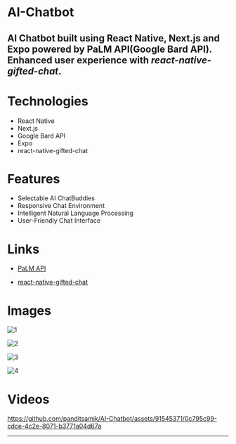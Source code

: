 # AI-Chatbot

## AI Chatbot built using React Native, Next.js and Expo powered by PaLM API(Google Bard API). Enhanced user experience with *react-native-gifted-chat*.

# Technologies
- React Native
- Next.js
- Google Bard API
- Expo
- react-native-gifted-chat

# Features
- Selectable AI ChatBuddies
- Responsive Chat Environment
- Intelligent Natural Language Processing
- User-Friendly Chat Interface

# Links
- [PaLM API](https://developers.generativeai.google/)

- [react-native-gifted-chat](https://www.npmjs.com/package/react-native-gifted-chat)


# Images

![1](https://github.com/panditsamik/AI-Chatbot/assets/91545371/8a9427bc-9b72-4ecb-91ea-54a6a688aebc)


![2](https://github.com/panditsamik/AI-Chatbot/assets/91545371/69f7efb0-a571-433a-ac6b-53339f173fbe)


![3](https://github.com/panditsamik/AI-Chatbot/assets/91545371/4069fb0a-7232-420c-9d79-22e08bd336ce)


![4](https://github.com/panditsamik/AI-Chatbot/assets/91545371/b83eaf11-9c27-416b-9ce8-4d024239b094)


# Videos

https://github.com/panditsamik/AI-Chatbot/assets/91545371/0c795c99-cdce-4c2e-8071-b3771a04d67a

---
